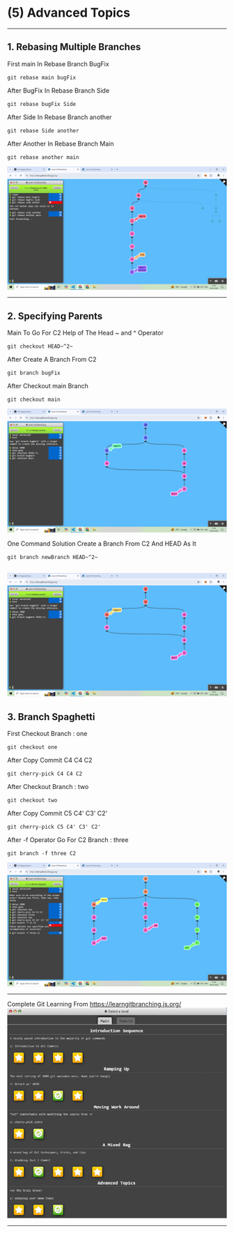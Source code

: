 # (5) Advanced Topics

--------------------
## 1. Rebasing Multiple Branches

First main In Rebase Branch BugFix
```
git rebase main bugFix
```

After BugFix In Rebase Branch Side
```
git rebase bugFix Side
```

After Side In Rebase Branch another
```
git rebase Side another
```

After Another In Rebase Branch Main
```
git rebase another main
```

![alt text](image-16.png)


-----------------------
## 2. Specifying Parents

Main To Go For C2 Help of The Head ~ and ^ Operator
```
git checkout HEAD~^2~
```

After Create A Branch From C2
```
git branch bugFix
```

After Checkout main Branch
```
git checkout main
```

![alt text](image-17.png)


One Command Solution Create a Branch From C2 And HEAD As It
```
git branch newBranch HEAD~^2~
```


![alt text](image-18.png)
-----------------------

## 3. Branch Spaghetti

First Checkout Branch : one
```
git checkout one
```

After Copy Commit C4 C4 C2
```
git cherry-pick C4 C4 C2
```

After Checkout Branch : two
```
git checkout two
```

After Copy Commit C5 C4' C3' C2'
```
git cherry-pick C5 C4' C3' C2'
```

After -f Operator Go For C2 Branch : three
```
git branch -f three C2
```

![alt text](image-19.png)

-----------------------

Complete Git Learning From  https://learngitbranching.js.org/
![alt text](image-20.png)

-----------------------
